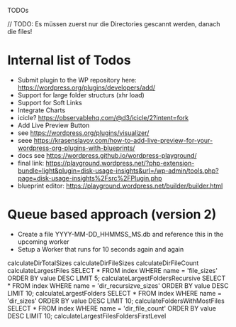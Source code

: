 TODOs


// TODO: Es müssen zuerst nur die Directories gescannt werden, danach die files!



# Internal list of Todos

- Submit plugin to the WP repository here: https://wordpress.org/plugins/developers/add/
- Support for large folder structurs (xhr load)
- Support for Soft Links
- Integrate Charts
 - icicle? https://observablehq.com/@d3/icicle/2?intent=fork
- Add Live Preview Button
 - see https://wordpress.org/plugins/visualizer/
 - seee https://krasenslavov.com/how-to-add-live-preview-for-your-wordpress-org-plugins-with-blueprints/
 - docs see https://wordpress.github.io/wordpress-playground/
 - final link: https://playground.wordpress.net/?php-extension-bundle=light&plugin=disk-usage-insights&url=/wp-admin/tools.php?page=disk-usage-insights%2Fsrc%2FPlugin.php
 - blueprint editor: https://playground.wordpress.net/builder/builder.html


# Queue based approach (version 2)
- Create a file YYYY-MM-DD_HHMMSS_MS.db and reference this in the upcoming worker
- Setup a Worker that runs for 10 seconds again and again



calculateDirTotalSizes
calculateDirFileSizes
calculateDirFileCount
calculateLargestFiles
    SELECT * FROM index WHERE name = 'file_sizes' ORDER BY value DESC LIMIT 5;
calculateLargestFoldersRecursive
    SELECT * FROM index WHERE name = 'dir_recursizve_sizes' ORDER BY value DESC LIMIT 10;
calculateLargestFolders
    SELECT * FROM index WHERE name = 'dir_sizes' ORDER BY value DESC LIMIT 10;
calculateFoldersWithMostFiles
    SELECT * FROM index WHERE name = 'dir_file_count' ORDER BY value DESC LIMIT 10;
calculateLargestFilesFoldersFirstLevel

